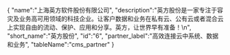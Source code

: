 {
	"name":"上海英方软件股份有限公司",
	"description":"英方股份是一家专注于容灾及业务高可用领域的科技企业。让客户数据和业务在私有云、公有云或者混合云上实现自由的流动、保护、应用和分享。英方，让世界早有准备！\n",
	"short_name":"英方股份",
	"id":"6",
	"partner_label":"高效连接云中系统、数据和业务",
	"tableName":"cms_partner"
}